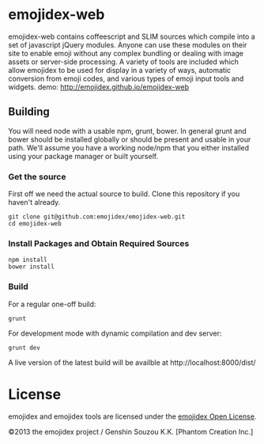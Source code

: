 emojidex-web
============
emojidex-web contains coffeescript and SLIM sources which compile into a set of javascript jQuery
modules. Anyone can use these modules on their site to enable emoji without any complex
bundling or dealing with image assets or server-side processing. A variety of tools are
included which allow emojidex to be used for display in a variety of ways, automatic
conversion from emoji codes, and various types of emoji input tools and widgets.
demo: http://emojidex.github.io/emojidex-web

Building
--------
You will need node with a usable npm, grunt, bower. In general grunt and bower should be
installed globally or should be present and usable in your path. We'll assume you have a
working node/npm that you either installed using your package manager or built yourself.

### Get the source
First off we need the actual source to build. Clone this repository if you haven't already.
```shell
git clone git@github.com:emojidex/emojidex-web.git
cd emojidex-web
```

### Install Packages and Obtain Required Sources
```shell
npm install
bower install
```

### Build
For a regular one-off build:
```shell
grunt
```

For development mode with dynamic compilation and dev server:
```shell
grunt dev
```
A live version of the latest build will be availble at http://localhost:8000/dist/

License
=======
emojidex and emojidex tools are licensed under the [emojidex Open License](https://www.emojidex.com/emojidex/emojidex_open_license).

©2013 the emojidex project / Genshin Souzou K.K. [Phantom Creation Inc.]

